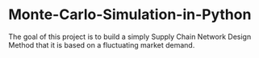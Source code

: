 # Monte-Carlo-Simulation-in-Python

The goal of this project is to build a simply Supply Chain Network Design Method that it is based on a fluctuating market demand.
